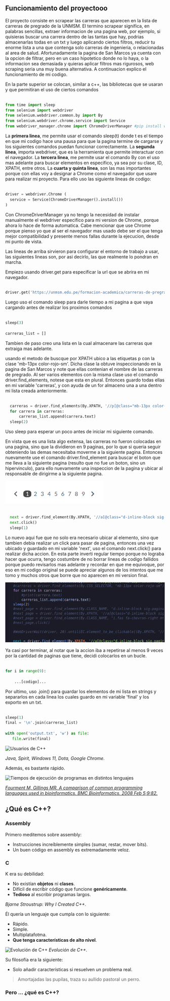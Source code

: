 ## Funcionamiento del proyectooo
El proyecto consiste en scrapear las carreras que aparecen en la lista de carreras de pregrado de la UNMSM. El termino scrapear significa, en palabras sencillas, extraer informacion de una pagina web, por ejemplo, si quisieras buscar una carrera dentro de las tantas que hay, podrias almacenarlas todas en un txt y luego aplicando ciertos filtros, reducir tu enorme lista a una que contenga solo carreras de ingenieria, o relacionadas al area de salud. Afortunadamente la pagina de San Marcos ya cuenta con la opcion de filtrar, pero en un caso hipotetico donde no lo haya, o la informacion sea demasiada y quieras aplicar filtros mas rigurosos, web scraping seria una muy buena alternativa. A continuacion explico el funcionamiento de mi codigo.

En la parte superior se colocan, similar a c++, las bibliotecas que se usaran y que permitiran el uso de ciertos comandos
```py

from time import sleep
from selenium import webdriver
from selenium.webdriver.common.by import By
from selenium.webdriver.chrome.service import Service
from webdriver_manager.chrome import ChromeDriverManager #pip install webdriver-manager

```

La __primera linea__, me permite usar el comando sleep(t) donde t es el tiempo en que mi codigo hace una pausa para que la pagina termine de cargarse y los siguientes comandos puedan funcionar correctamente.
La __segunda linea__, importa webdriver, que es la herramienta que permite interactuar con el navegador.
La __tercera linea__, me permite usar el comando By con el uso mas adelante para buscar elementos en especifico, ya sea por su clase, ID, XPATH, entre otros.
La __cuarta y quinta linea__, son las mas importantes porque con ellas voy a designar a Chrome como el navegador que usare para realizar mi proyecto. Para ello uso las siguiente lineas de codigo:

```py

driver = webdriver.Chrome (
  service = Service(ChromeDriverManager().install())
)

```
Con ChromeDriverManager ya no tengo la necesidad de instalar manualmente el webdriver especifico para mi version de Chrome, porque ahora lo hace de forma automatica. Cabe mencionar que use Chrome porque pienso yo que al ser el navegador mas usado debe ser el que tenga mejor compatibilidad y presente menos fallas durante la ejecucion, desde mi punto de vista.

Las lineas de arriba sirvieron para configurar el entorno de trabajo a usar, las siguientes lineas son, por asi decirlo, las que realmente lo pondran en marcha.

Empiezo usando driver.get para especificar la url que se abrira en mi navegador.

```py

driver.get('https://unmsm.edu.pe/formacion-academica/carreras-de-pregrado')

```

Luego uso el comando sleep para darle tiempo a mi pagina a que vaya cargando antes de realizar los proximos comandos

```py

sleep(3)

carreras_list = []

```

Tambien de paso creo una lista en la cual almacenare las carreras que extraiga mas adelante.

usando el metodo de buscque por XPATH ubico a las etiquetas p con la clase 'mb-13px color-rojo-sm'. Dicha clase la obtuve inspeccionando en la pagina de San Marcos y note que ellas contenian el nombre de las carreras de pregrado. Al ser varios elementos con la misma clase uso el comando driver.find_elements, notese que esta en plural. Entonces guardo todas ellas en mi variable 'carreras', y con ayuda de un for almaceno una a una dentro mi lista creada anteriormente.

```py

  carreras = driver.find_elements(By.XPATH, '//p[@class="mb-13px color-rojo-sm"]')
  for carrera in carreras:
      carreras_list.append(carrera.text)
  sleep(2)

```

Uso sleep para esperar un poco antes de iniciar mi siguiente comando.

En vista que es una lista algo extensa, las carreras no fueron colocadas en una pagina, sino que la dividieron en 9 paginas, por lo que si queria seguir obteniendo las demas necesitaba moverme a la siguiente pagina. Entonces nuevamente use el comando driver.find_element para buscar el boton que me lleva a la siguiente pagina (resulto que no fue un boton, sino un hipervinculo), para ello nuevamente una inspeccion de la pagina y ubicar al responsable de dirigirme a la siguiente pagina.

![navigator](/proyect-web-scraping/images/navigator.png)

```py

  next = driver.find_element(By.XPATH, '//a[@class="d-inline-block sig-paginator"]')
  next.click()
  sleep(1)

```

Lo nuevo aqui fue que no solo era necesario ubicar al elemento, sino que tambien debia realizar un click para pasar de pagina, entonces una vez ubicado y guardado en mi variable 'next', uso el comando next.click() para realizar dicha accion.
En esta parte inverti regular tiempo porque no lograba hacer que ocurra, tengo costumbre de no borrar lineas de codigo fallidos porque puedo revisarlos mas adelante y recordar en que me equivoque, por eso en mi codigo original se puede apreciar algunos de los intentos que me tomo y muchos otros que borre que no aparecen en mi version final. 

![errores](/proyect-web-scraping/images/errores.png)

Ya casi por terminar, al notar que la accion iba a repetirse al menos 9 veces por la cantidad de paginas que tiene, decidi colocarlos en un bucle.

```py

for i in range(9):
    
    ...[codigo]...

```

Por ultimo, uso .join() para guardar los elementos de mi lista en strings y separarlos en cada linea los cuales guardo en mi variable 'final' y los exporto en un txt.

```py

sleep(1)
final = '\n'.join(carreras_list)

with open('output.txt', 'w') as file:
   file.write(final)

```











![Usuarios de C++](/assets/images/cpp-users.png)

*Java, Spirit, Windows 11, Dota, Google Chrome.*

Además, es bastante rápido.

![Tiempos de ejecución de programas en distintos lenguajes](/assets/images/cpp-time-comparison.png)

[*Fourment M, Gillings MR. A comparison of common programming languages used in bioinformatics. BMC Bioinformatics. 2008 Feb 5;9:82.*](https://doi.org/10.1186/1471-2105-9-82)

## ¿Qué es C++?

### Assembly
Primero meditemos sobre assembly:
- Instrucciones increíblemente simples (sumar, restar, mover bits).
- Un buen código en assembly es extremadamente veloz.

### C

K era su debilidad:
- No existían **objetos** ni **clases**.
- Difícil de escribir código que funcione **genéricamente**.
- **Tedioso** al escribir programas largos.

*Bjarne Stroustrup: Why I Created C++.*

Él quería un lenguaje que cumpla con lo siguiente:
- Rápido.
- Simple.
- Multiplatafotma.
- **Que tenga características de alto nivel**.

![Evolución de C++](/assets/images/cpp-evolution.png)
*Evolución de C++.*

Su filosofía era la siguiente:
- Solo añadir características si resuelven un problema real.

> Amortajadas las pupilas, traza su aullido pastoral un perro.


### Pero ... ¿qué es C++?
